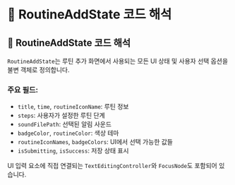 # 📘 RoutineAddState 코드 해석

## 📘 RoutineAddState 코드 해석

`RoutineAddState`는 루틴 추가 화면에서 사용되는 모든 UI 상태 및 사용자 선택 옵션을 불변 객체로 정의합니다.

### 주요 필드:

- `title`, `time`, `routineIconName`: 루틴 정보
- `steps`: 사용자가 설정한 루틴 단계
- `soundFilePath`: 선택된 알림 사운드
- `badgeColor`, `routineColor`: 색상 테마
- `routineIconNames`, `badgeColors`: UI에서 선택 가능한 값들
- `isSubmitting`, `isSuccess`: 저장 상태 표시

UI 입력 요소에 직접 연결되는 `TextEditingController`와 `FocusNode`도 포함되어 있습니다.